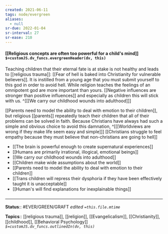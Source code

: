 ```yaml
---
created: 2021-06-11
tags: node/evergreen
aliases:
  - null
sr-due: 2022-01-04
sr-interval: 27
sr-ease: 210
---
```


#### [[Religious concepts are often too powerful for a child's mind]] `$=customJS.dv_funcs.evergreenHeader(dv, this)`

Teaching children that their eternal fate is at stake is not healthy and leads to [[religious trauma]]: [[Fear of hell is baked into Christianity for vulnerable believers]]. It is instilled from a young age that you must submit yourself to this god in order to avoid hell. While religion teaches the feelings of an omnipotent god are more important than yours.
[[Negative influences are stronger than positive influences]] and especially as children this will stick with us. 
^[[[We carry our childhood wounds into adulthood]]]

[[Parents need to model the ability to deal with emotion to their children]],
but religious [[parents]] repeatedly teach their children that all of their problems can be solved in faith.
Because Christians have always had such a simple and obvious choice to avoid this damnation, 
^[[[Worldviews are wrong if they make life seem easy and simple]]]
[[Christians struggle to feel empathy because they must believe that non-christians are going to hell]]

- [[The brain is powerful enough to create supernatural experiences]]
- [[Humans are primarily irrational, illogical, emotional beings]]
- [[We carry our childhood wounds into adulthood]]
- [[Children make wide assumptions about the world]]
- [[Parents need to model the ability to deal with emotion to their children]]
- [[Trans children will repress their dysphoria if they have been effectively taught it is unacceptable]]
- [[Human's will find explanations for inexplainable things]]

### <hr class="footnote"/>

**Status**:: #EVER/GREEN/GRAFT 
*edited `=this.file.mtime`*

**Topics**:: [[religious trauma]], [[religion]], [[Evangelicalism]], [[Christianity]], [[childhood]], [[Behavioral Psychology]]
*`$=customJS.dv_funcs.outlinedIn(dv, this)`*
